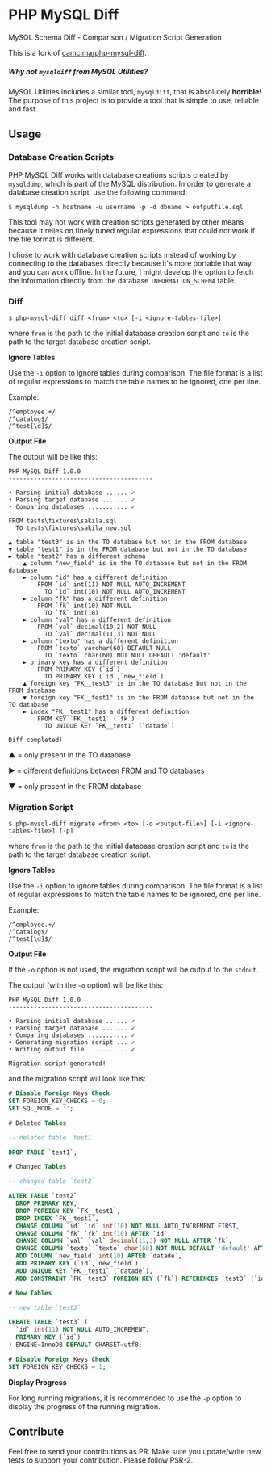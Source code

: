 # PHP MySQL Diff
MySQL Schema Diff - Comparison / Migration Script Generation

This is a fork of [camcima/php-mysql-diff](https://github.com/camcima/php-mysql-diff).

##### Why not `mysqldiff` from MySQL Utilities?
MySQL Utilities includes a similar tool, `mysqldiff`, that is absolutely **horrible**! The purpose of this project is to provide a tool that is simple to use, reliable and fast.

## Usage

### Database Creation Scripts

PHP MySQL Diff works with database creations scripts created by `mysqldump`, which is part of the MySQL distribution. In order to generate a database creation script, use the following command:

```
$ mysqldump -h hostname -u username -p -d dbname > outputfile.sql
```

This tool may not work with creation scripts generated by other means because it relies on finely tuned regular expressions that could not work if the file format is different.

I chose to work with database creation scripts instead of working by connecting to the databases directly because it's more portable that way and you can work offline. In the future, I might develop the option to fetch the information directly from the database `INFORMATION_SCHEMA` table.

### Diff

```
$ php-mysql-diff diff <from> <to> [-i <ignore-tables-file>]
```

where `from` is the path to the initial database creation script and `to` is the path to the target database creation script.

**Ignore Tables**

Use the `-i` option to ignore tables during comparison. The file format is a list of regular expressions to match the table names to be ignored, one per line.

Example:
```
/^employee.+/
/^catalog$/
/^test[\d]$/
```

**Output File**

The output will be like this:

```
PHP MySQL Diff 1.0.0
----------------------------------------

• Parsing initial database ...... ✓
• Parsing target database ....... ✓
• Comparing databases ........... ✓

FROM tests\fixtures\sakila.sql
  TO tests\fixtures\sakila_new.sql

▲ table "test3" is in the TO database but not in the FROM database
▼ table "test1" is in the FROM database but not in the TO database
► table "test2" has a different schema
    ▲ column "new_field" is in the TO database but not in the FROM database
    ► column "id" has a different definition
        FROM `id` int(11) NOT NULL AUTO_INCREMENT
          TO `id` int(10) NOT NULL AUTO_INCREMENT
    ► column "fk" has a different definition
        FROM `fk` int(10) NOT NULL
          TO `fk` int(10)
    ► column "val" has a different definition
        FROM `val` decimal(10,2) NOT NULL
          TO `val` decimal(11,3) NOT NULL
    ► column "texto" has a different definition
        FROM `texto` varchar(60) DEFAULT NULL
          TO `texto` char(60) NOT NULL DEFAULT 'default'
    ► primary key has a different definition
        FROM PRIMARY KEY (`id`)
          TO PRIMARY KEY (`id`,`new_field`)
    ▲ foreign key "FK__test3" is in the TO database but not in the FROM database
    ▼ foreign key "FK__test1" is in the FROM database but not in the TO database
    ► index "FK__test1" has a different definition
        FROM KEY `FK__test1` (`fk`)
          TO UNIQUE KEY `FK__test1` (`datade`)

Diff completed!
```

▲ = only present in the TO database

► = different definitions between FROM and TO databases

▼ = only present in the FROM database

### Migration Script

```
$ php-mysql-diff migrate <from> <to> [-o <output-file>] [-i <ignore-tables-file>] [-p]
```

where `from` is the path to the initial database creation script and `to` is the path to the target database creation script.

**Ignore Tables**

Use the `-i` option to ignore tables during comparison. The file format is a list of regular expressions to match the table names to be ignored, one per line.

Example:
```
/^employee.+/
/^catalog$/
/^test[\d]$/
```

**Output File**

If the `-o` option is not used, the migration script will be output to the `stdout`. 

The output (with the `-o` option) will be like this:

```
PHP MySQL Diff 1.0.0
----------------------------------------

• Parsing initial database ...... ✓
• Parsing target database ....... ✓
• Comparing databases ........... ✓
• Generating migration script ... ✓
• Writing output file ........... ✓

Migration script generated!
```

and the migration script will look like this:

```sql
# Disable Foreign Keys Check
SET FOREIGN_KEY_CHECKS = 0;
SET SQL_MODE = '';

# Deleted Tables

-- deleted table `test1`

DROP TABLE `test1`;

# Changed Tables

-- changed table `test2`

ALTER TABLE `test2`
  DROP PRIMARY KEY,
  DROP FOREIGN KEY `FK__test1`,
  DROP INDEX `FK__test1`,
  CHANGE COLUMN `id` `id` int(10) NOT NULL AUTO_INCREMENT FIRST,
  CHANGE COLUMN `fk` `fk` int(10) AFTER `id`,
  CHANGE COLUMN `val` `val` decimal(11,3) NOT NULL AFTER `fk`,
  CHANGE COLUMN `texto` `texto` char(60) NOT NULL DEFAULT 'default' AFTER `val`,
  ADD COLUMN `new_field` int(10) AFTER `datade`,
  ADD PRIMARY KEY (`id`,`new_field`),
  ADD UNIQUE KEY `FK__test1` (`datade`),
  ADD CONSTRAINT `FK__test3` FOREIGN KEY (`fk`) REFERENCES `test3` (`id`);

# New Tables

-- new table `test3`

CREATE TABLE `test3` (
  `id` int(11) NOT NULL AUTO_INCREMENT,
  PRIMARY KEY (`id`)
) ENGINE=InnoDB DEFAULT CHARSET=utf8;

# Disable Foreign Keys Check
SET FOREIGN_KEY_CHECKS = 1;
```

**Display Progress**

For long running migrations, it is recommended to use the `-p` option to display the progress of the running migration.

## Contribute

Feel free to send your contributions as PR. Make sure you update/write new tests to support your contribution. Please follow PSR-2.



